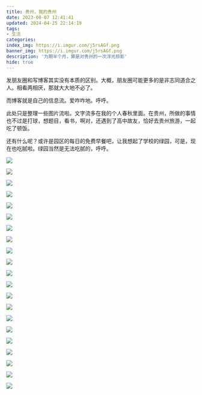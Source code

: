 ```yaml
---
title: 贵州，我的贵州
date: 2023-08-07 12:41:41
updated: 2024-04-25 22:14:19
tags:
- 生活
categories:
index_img: https://i.imgur.com/j5rsAGf.png
banner_img: https://i.imgur.com/j5rsAGf.png
description: '为期半个月，算是对贵州的一次浮光掠影'
hide: true
---
```


发朋友圈和写博客其实没有本质的区别。大概，朋友圈可能更多的是非志同道合之人。相看两相厌，那就大大地不必了。

而博客就是自己的信息流。爱咋咋地。呼呼。

此处只是整理一些图片流啦。文字流多在我的个人春秋里面。在贵州，所做的事情也不过是打球，想题目，看书，啊对，还遇到了高中故友，恰好去贵州旅游，一起吃了顿饭。

还有什么呢？或许是园区的每日的免费早餐吧，让我想起了学校的绿园，可是，现在也吃腻啦。绿园当然是无法吃腻的，呼呼。

![](https://i.imgur.com/t4bG6a4.jpg)

![](https://i.imgur.com/gYRNK6l.jpg)

![](https://i.imgur.com/qsZwBEM.jpg)

![](https://i.imgur.com/qYHbhiA.jpg)

![](https://i.imgur.com/m7oi2nI.jpg)

![](https://i.imgur.com/dCladas.jpg)

![](https://i.imgur.com/r4FJw1o.jpg)

![](https://i.imgur.com/jaohqUS.jpg)

![](https://i.imgur.com/fw2C16o.jpg)

![](https://i.imgur.com/zLUCrdt.jpg)

![](https://i.imgur.com/IpUMRWD.jpg)

![](https://i.imgur.com/pgP7b47.jpg)

![](https://i.imgur.com/R63DaeP.jpg)

![](https://i.imgur.com/lElARqd.jpg)

![](https://i.imgur.com/N465UVO.jpg)

![](https://i.imgur.com/7J69Q5P.jpg)

![](https://i.imgur.com/0l0z2HQ.jpg)

![](https://i.imgur.com/I3HmExf.jpg)

![](https://i.imgur.com/h34sZtv.jpg)

![](https://i.imgur.com/z8lbvgw.jpg)

![](https://i.imgur.com/dwQ3rRy.jpg)

